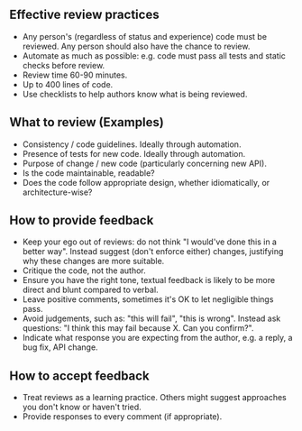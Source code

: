 ## Effective review practices

* Any person's (regardless of status and experience) code must be reviewed.
Any person should also have the chance to review.
* Automate as much as possible: e.g. code must pass all tests and static checks before review.
* Review time 60-90 minutes.
* Up to 400 lines of code.
* Use checklists to help authors know what is being reviewed.

## What to review (Examples)

* Consistency / code guidelines. Ideally through automation.
* Presence of tests for new code. Ideally through automation.
* Purpose of change / new code (particularly concerning new API).
* Is the code maintainable, readable?
* Does the code follow appropriate design, whether idiomatically, or architecture-wise?

## How to provide feedback

* Keep your ego out of reviews: do not think "I would've done this in a better way".
Instead suggest (don't enforce either) changes, justifying why these changes are more suitable.
* Critique the code, not the author.
* Ensure you have the right tone, textual feedback is likely to be more direct and blunt
compared to verbal.
* Leave positive comments, sometimes it's OK to let negligible things pass.
* Avoid judgements, such as: "this will fail", "this is wrong".
Instead ask questions: "I think this may fail because X. Can you confirm?".
* Indicate what response you are expecting from the author, e.g. a reply, a bug fix, API change.

## How to accept feedback

* Treat reviews as a learning practice. Others might suggest
approaches you don't know or haven't tried.
* Provide responses to every comment (if appropriate).